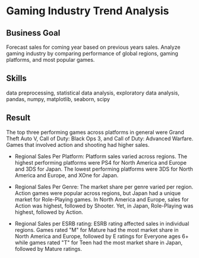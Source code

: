 # Gaming Industry Trend Analysis


## Business Goal
Forecast sales for coming year based on previous years sales. Analyze gaming industry by comparing performance of global regions, gaming platforms, and most popular games.

## Skills
data preprocessing, statistical data analysis, exploratory data analysis, pandas, numpy, matplotlib, seaborn, scipy

## Result
The top three performing games across platforms in general were Grand Theft Auto V, Call of Duty: Black Ops 3, and Call of Duty: Advanced Warfare. Games that involved action and shooting had higher sales.

 - Regional Sales Per Platform: 
Platform sales varied across regions. The highest performing platforms were PS4 for North America and Europe and 3DS for Japan. The lowest performing platforms were 3DS for North America and Europe, and XOne for Japan.
 
 - Regional Sales Per Genre: 
The market share per genre varied per region. Action games were popular across regions, but Japan had a unique market for Role-Playing games. In North America and Europe, sales for Action was highest, followed by Shooter. Yet, in Japan, Role-Playing was highest, followed by Action.
 
 - Regional Sales per ESRB rating: 
ESRB rating affected sales in individual regions. Games rated "M" for Mature had the most market share in North America and Europe, followed by E ratings for Everyone ages 6+ while games rated "T" for Teen had the most market share in Japan, followed by Mature ratings.
